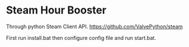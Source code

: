 # Steam Hour Booster
Through python Steam Client API.  https://github.com/ValvePython/steam

First run install.bat then configure config file and run start.bat.
